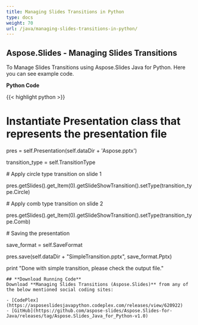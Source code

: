 ```yaml
---
title: Managing Slides Transitions in Python
type: docs
weight: 70
url: /java/managing-slides-transitions-in-python/
---
```


## **Aspose.Slides - Managing Slides Transitions**
To Manage Slides Transitions using Aspose.Slides Java for Python. Here you can see example code.

**Python Code**

{{< highlight python >}}

 # Instantiate Presentation class that represents the presentation file

pres = self.Presentation(self.dataDir + 'Aspose.pptx')

transition_type = self.TransitionType

\# Apply circle type transition on slide 1

pres.getSlides().get_Item(0).getSlideShowTransition().setType(transition_type.Circle)

\# Apply comb type transition on slide 2

pres.getSlides().get_Item(0).getSlideShowTransition().setType(transition_type.Comb)

\# Saving the presentation

save_format = self.SaveFormat

pres.save(self.dataDir + "SimpleTransition.pptx", save_format.Pptx)

print "Done with simple transition, please check the output file." 

```
## **Download Running Code**
Download **Managing Slides Transitions (Aspose.Slides)** from any of the below mentioned social coding sites:

- [CodePlex](https://asposeslidesjavapython.codeplex.com/releases/view/620922)
- [GitHub](https://github.com/aspose-slides/Aspose.Slides-for-Java/releases/tag/Aspose.Slides_Java_for_Python-v1.0)
